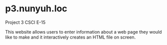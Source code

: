 p3.nunyuh.loc
=============

Project 3 CSCI E-15

This website allows users to enter information about a web page they would like to make and it interactively creates an HTML file on screen.
